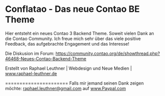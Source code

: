 Conflatao - Das neue Contao BE Theme
======================


Hier entsteht ein neues Contao 3 Backend Theme. Soweit vielen Dank an die Contao Community. Ich freue mich sehr über das viele positive Feedback, das aufgebrachte Engagement und das Interesse!

Die Diskusion im Forum: https://community.contao.org/de/showthread.php?46468-Neues-Contao-Backend-Theme

Erstellt von Raphael Leuthner | Webdesign und Neue Medien | www.raphael-leuthner.de

======================
Falls mir jemand seinen Dank zeigen möchte: raphael.leuthner@gmail.com auf www.Paypal.com
